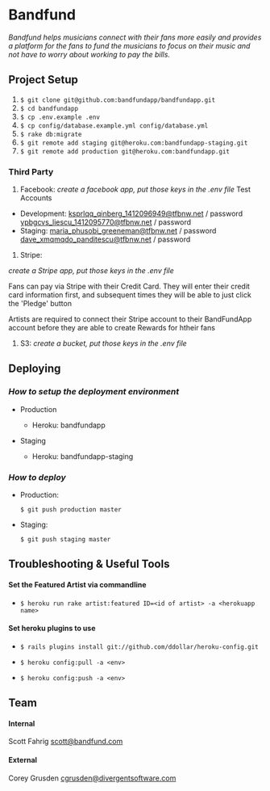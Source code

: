 # Bandfund

_Bandfund helps musicians connect with their fans more easily and provides a platform for the fans to fund the musicians to focus on their music and not have to worry about working to pay the bills._

## Project Setup

1. `$ git clone git@github.com:bandfundapp/bandfundapp.git`
2. `$ cd bandfundapp`
3. `$ cp .env.example .env`
4. `$ cp config/database.example.yml config/database.yml`
5. `$ rake db:migrate`
6. `$ git remote add staging git@heroku.com:bandfundapp-staging.git`
7. `$ git remote add production git@heroku.com:bandfundapp.git`

### Third Party

1. Facebook: _create a facebook app, put those keys in the .env file_
  Test Accounts
  * Development:
    ksprlqq_qinberg_1412096949@tfbnw.net / password
    ypbgcvs_liescu_1412095770@tfbnw.net / password
  * Staging:
    maria_phusobi_greeneman@tfbnw.net / password
    dave_xmqmqdo_panditescu@tfbnw.net / password
1. Stripe:

  _create a Stripe app, put those keys in the .env file_

  Fans can pay via Stripe with their Credit Card.  They will enter their credit card information first,
  and subsequent times they will be able to just click the 'Pledge' button

  Artists are required to connect their Stripe account to their BandFundApp account
  before they are able to create Rewards for htheir fans

1. S3: _create a bucket, put those keys in the .env file_

## Deploying

### _How to setup the deployment environment_

* Production

  - Heroku: bandfundapp

* Staging

  - Heroku: bandfundapp-staging

### _How to deploy_

* Production:

  `$ git push production master`

* Staging:

  `$ git push staging master`

## Troubleshooting & Useful Tools

#### Set the Featured Artist via commandline

- `$ heroku run rake artist:featured ID=<id of artist> -a <herokuapp name>`


#### Set heroku plugins to use

- `$ rails plugins install git://github.com/ddollar/heroku-config.git`

- `$ heroku config:pull -a <env>`

- `$ heroku config:push -a <env>`


## Team

#### Internal
Scott Fahrig <scott@bandfund.com>

#### External
Corey Grusden <cgrusden@divergentsoftware.com>
